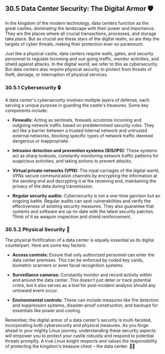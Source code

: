 ## 30.5 Data Center Security: The Digital Armor 🛡️

In the kingdom of the modern technology, data centers function as the great castles, dominating the landscape with their power and importance. They are the places where all crucial transactions, processes, and storage take place. But as crucial are these stars of the digital realm, so are they the targets of cyber threats, making their protection ever-so paramount.

Just like a physical castle, data centers require walls, gates, and security personnel to regulate incoming and out-going traffic, monitor activities, and shield against attacks. In the digital world, we refer to this as cybersecurity. But data centers also require physical security to protect from threats of theft, damage, or interruption of physical services.

### 30.5.1 Cybersecurity 🔒

A data center's cybersecurity involves multiple layers of defense, each serving a unique purpose in guarding the castle's treasures. Some key components include:

- **Firewalls:** Acting as sentinels, firewalls scrutinize incoming and outgoing network traffic based on predetermined security rules. They act like a barrier between a trusted internal network and untrusted external networks, blocking specific types of network traffic deemed dangerous or inappropriate.

- **Intrusion detection and prevention systems (IDS/IPS):** These systems act as sharp lookouts, constantly monitoring network traffic patterns for suspicious activities, and taking actions to prevent attacks.

- **Virtual private networks (VPN):** The royal carriages of the digital world, VPNs secure communication channels by encrypting the information at the sending end and decrypting it at the receiving end, maintaining the privacy of the data during transmission.

- **Regular security audits:** Cybersecurity is not a one-time garrison but an ongoing battle. Regular audits can spot vulnerabilities and verify the effectiveness of existing security measures. They also guarantee that systems and software are up-to-date with the latest security patches. Think of it as weapon inspection and shield reinforcement.

### 30.5.2 Physical Security 🚧

The physical fortification of a data center is equally essential as its digital counterpart. Here are some key factors:

- **Access controls:** Ensure that only authorized personnel can enter the data center premises. This can be enforced by coded key cards, biometric scanners or even facial recognition systems.

- **Surveillance cameras:** Constantly monitor and record activity within and around the data center. This doesn't just deter or track potential crime, but it also serves as a tool for post-incident analysis should any untoward event occur.

- **Environmental controls:** These can include measures like fire detection and suppression systems, disaster-proof construction, and backups for essentials like power and cooling.

Remember, the digital armor of a data center's security is multi-faceted, incorporating both cybersecurity and physical measures. As you forge ahead in your mighty Linux journey, understanding these security aspects will empower you to protect your castle robustly and respond to potential threats promptly. A true Linux knight respects and values the responsibility of protecting the kingdom's treasure chest – the data center. 🏰🔐